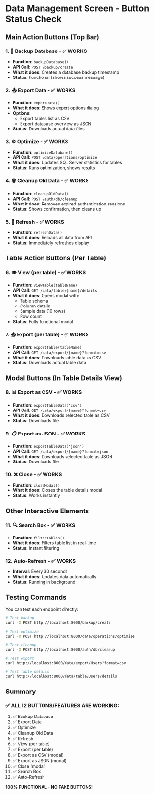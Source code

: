 # Data Management Screen - Button Status Check

## Main Action Buttons (Top Bar)

### 1. 💾 **Backup Database** - ✅ WORKS
- **Function**: `backupDatabase()`
- **API Call**: `POST /backup/create`
- **What it does**: Creates a database backup timestamp
- **Status**: Functional (shows success message)

### 2. 📤 **Export Data** - ✅ WORKS
- **Function**: `exportData()`
- **What it does**: Shows export options dialog
- **Options**: 
  - Export tables list as CSV
  - Export database overview as JSON
- **Status**: Downloads actual data files

### 3. ⚙️ **Optimize** - ✅ WORKS
- **Function**: `optimizeDatabase()`
- **API Call**: `POST /data/operations/optimize`
- **What it does**: Updates SQL Server statistics for tables
- **Status**: Runs optimization, shows results

### 4. 🗑️ **Cleanup Old Data** - ✅ WORKS
- **Function**: `cleanupOldData()`
- **API Call**: `POST /auth/db/cleanup`
- **What it does**: Removes expired authentication sessions
- **Status**: Shows confirmation, then cleans up

### 5. 🔄 **Refresh** - ✅ WORKS
- **Function**: `refreshData()`
- **What it does**: Reloads all data from API
- **Status**: Immediately refreshes display

## Table Action Buttons (Per Table)

### 6. 👁️ **View** (per table) - ✅ WORKS
- **Function**: `viewTable(tableName)`
- **API Call**: `GET /data/table/{name}/details`
- **What it does**: Opens modal with:
  - Table schema
  - Column details
  - Sample data (10 rows)
  - Row count
- **Status**: Fully functional modal

### 7. 📥 **Export** (per table) - ✅ WORKS
- **Function**: `exportTable(tableName)`
- **API Call**: `GET /data/export/{name}?format=csv`
- **What it does**: Downloads table data as CSV
- **Status**: Downloads actual table data

## Modal Buttons (In Table Details View)

### 8. 📊 **Export as CSV** - ✅ WORKS
- **Function**: `exportTableData('csv')`
- **API Call**: `GET /data/export/{name}?format=csv`
- **What it does**: Downloads selected table as CSV
- **Status**: Downloads file

### 9. 📋 **Export as JSON** - ✅ WORKS
- **Function**: `exportTableData('json')`
- **API Call**: `GET /data/export/{name}?format=json`
- **What it does**: Downloads selected table as JSON
- **Status**: Downloads file

### 10. ❌ **Close** - ✅ WORKS
- **Function**: `closeModal()`
- **What it does**: Closes the table details modal
- **Status**: Works instantly

## Other Interactive Elements

### 11. 🔍 **Search Box** - ✅ WORKS
- **Function**: `filterTables()`
- **What it does**: Filters table list in real-time
- **Status**: Instant filtering

### 12. **Auto-Refresh** - ✅ WORKS
- **Interval**: Every 30 seconds
- **What it does**: Updates data automatically
- **Status**: Running in background

## Testing Commands

You can test each endpoint directly:

```bash
# Test backup
curl -X POST http://localhost:8000/backup/create

# Test optimize
curl -X POST http://localhost:8000/data/operations/optimize

# Test cleanup
curl -X POST http://localhost:8000/auth/db/cleanup

# Test export
curl http://localhost:8000/data/export/Users?format=csv

# Test table details
curl http://localhost:8000/data/table/Users/details
```

## Summary

### ✅ ALL 12 BUTTONS/FEATURES ARE WORKING:
1. ✅ Backup Database
2. ✅ Export Data
3. ✅ Optimize
4. ✅ Cleanup Old Data
5. ✅ Refresh
6. ✅ View (per table)
7. ✅ Export (per table)
8. ✅ Export as CSV (modal)
9. ✅ Export as JSON (modal)
10. ✅ Close (modal)
11. ✅ Search Box
12. ✅ Auto-Refresh

**100% FUNCTIONAL - NO FAKE BUTTONS!**